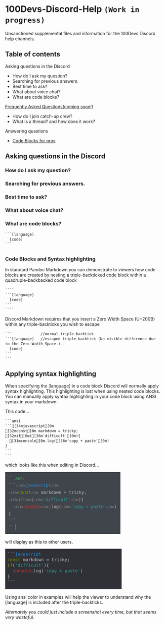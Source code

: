 # 100Devs-Discord-Help `(Work in progress)`

Unsanctioned supplemental files and information for the 100Devs Discord help channels.

## Table of contents

Asking questions in the Discord
  * How do I ask my question?
  * Searching for previous answers.
  * Best time to ask?
  * What about voice chat?
  * What are code blocks?


[Frequently Asked Questions(coming soon!)](#)
  * How do I join catch-up crew?
  * What is a thread? and how does it work?
  
  
Answering questions
  * [Code Blocks for pros](#code-blocks-and-syntax-highlighting)

  
  


## Asking questions in the Discord

### How do I ask my question?

### Searching for previous answers.

### Best time to ask?

### What about voice chat?

### What are code blocks?

````
```[language]
  [code]
```
````

##

### Code Blocks and Syntax highlighting

In standard Pandoc Markdown you can demonstrate to viewers how code blocks are created by nesting a triple-backticked code block within a quadruple-backbacked code block

<!--- Note: If you are viewing this file in raw mode please realize that I am using an additional layer of codeblocks in order for GitHub to create this README--->
`````
````
```[language]
  [code]
```
````
`````

Discord Markdown requires that you insert a Zero Width Space (U+200B) within any triple-backticks you wish to escape
````
```             //normal triple-backtick
`​``[language]   //escaped triple-backtick (No visible difference due to the Zero Width Space.)
  [code] 
`​``
```
````

## Applying syntax highlighting 
When specifying the [language] in a code block Discord will normally apply syntax highlighting. This highlighting is lost when using nested code blocks. You can manually apply syntax highlighting in your code block using ANSI syntax in your markdown.

<p>This code...</p>

````
```ansi
`​``[34mjavascript[0m
[32mconst[0m markdown = tricky;
[32mif[0m([36m'difficult'[0m){
  [31mconsole[0m.log([36m'copy + paste'[0m)
}
`​``
```
````

<p>which looks like this when editing in Discord...</p>
<img src="images/discordansi.png">
<p>will display as this to other users.</p>
<img src="images/discordansirender.png">
<p>Using ansi color in examples will help the viewer to understand why the [language] is included after the triple-backticks.</p>

*Alternately you could just include a screenshot every time, but that seems very wasteful.*
